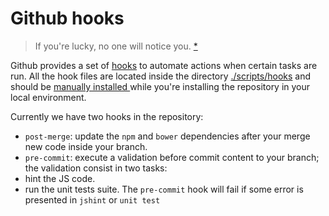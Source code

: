 # Github hooks
> If you're lucky, no one will notice you. [*](quotes.md#github)

Github provides a set of [hooks](https://developer.github.com/v3/repos/hooks/) to automate actions when certain tasks are run.
All the hook files are located inside the directory [./scripts/hooks](./scripts/hooks) and should be [manually installed ](docs/local_enviroment_setup.md#lemurama_Modsquad_setup) while you're installing the repository in your local environment.

Currently we have two hooks in the repository:
* `post-merge`: update the `npm` and `bower` dependencies after your merge new code inside your branch.
* `pre-commit`: execute a validation before commit content to your branch; the validation consist in two tasks:
 * hint the JS code.
 * run the unit tests suite.
The `pre-commit` hook will fail if some error is presented in `jshint` or `unit test`
